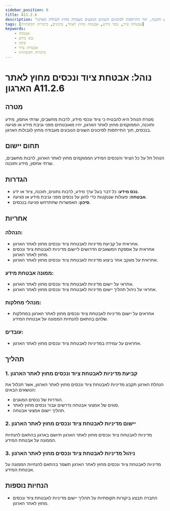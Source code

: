 ```yaml
---
sidebar_position: 6
title: A11.2.6
description: "נוהל לאבטחת ציוד ונכסים הממוקמים מחוץ לאתר הארגון, כולל מחשבים, שרתי אחסון, מידע ותוכנה, תוך התייחסות לסיכונים השונים הנובעים מעבודה מחוץ לגבולות הארגון."
tags: [אבטחת ציוד, נכסי מידע, אבטחה מחוץ לאתר, סיכונים, ביקורות תקופתיות]
keywords:
    - אבטחה
    - נכס מידע
    - סיכון
    - אבטחת ציוד
    - ביקורות תקופתיות
---
```


# נוהל: אבטחת ציוד ונכסים מחוץ לאתר הארגון A11.2.6

## מטרה
מטרת הנוהל היא להבטיח כי ציוד ונכסי מידע, לרבות מחשבים, שרתי אחסון, מידע ותוכנה, הממוקמים מחוץ לאתר הארגון, יהיו מאובטחים מפני גניבת מידע או פגיעה בנכסים, תוך התייחסות לסיכונים השונים הנובעים מעבודה מחוץ לגבולות הארגון.

## תחום יישום
הנוהל חל על כל הציוד והנכסים המידע הממוקמים מחוץ לאתר הארגון, לרבות מחשבים, שרתי אחסון, מידע ותוכנה.

## הגדרות
- **נכס מידע:** כל דבר בעל ערך מידע, לרבות נתונים, תוכנה, ציוד או ידע.
- **אבטחה:** פעולות שננקטות כדי להגן על נכסים מפני גניבת מידע או פגיעה.
- **סיכון:** האפשרות שתתרחש פגיעה בנכסים.

## אחריות
### הנהלה:
- אחראית על קביעת מדיניות לאבטחת ציוד ונכסים מחוץ לאתר הארגון.
- אחראית על אספקת המשאבים הדרושים ליישום מדיניות לאבטחת ציוד ונכסים מחוץ לאתר הארגון.
- אחראית על מעקב אחר ביצוע מדיניות לאבטחת ציוד ונכסים מחוץ לאתר הארגון.

### ממונה אבטחת מידע:
- אחראי על יישום מדיניות לאבטחת ציוד ונכסים מחוץ לאתר הארגון.
- אחראי על ניהול תהליך יישום מדיניות לאבטחת ציוד ונכסים מחוץ לאתר הארגון.

### מנהלי מחלקות:
- אחראים על יישום מדיניות לאבטחת ציוד ונכסים מחוץ לאתר הארגון במחלקות שלהם בהתאם להנחיות הממונה על אבטחת המידע.

### עובדים:
- אחראים על עמידה במדיניות לאבטחת ציוד ונכסים מחוץ לאתר הארגון.

## תהליך
### 1. קביעת מדיניות לאבטחת ציוד ונכסים מחוץ לאתר הארגון
הנהלת הארגון תקבע מדיניות לאבטחת ציוד ונכסים מחוץ לאתר הארגון, אשר תכלול את הנושאים הבאים:
- הגדרות של נכסים המוגנים.
- סוגים של אמצעי אבטחה נדרשים עבור נכסים מחוץ לאתר.
- תהליך יישום אמצעי אבטחה.

### 2. יישום מדיניות לאבטחת ציוד ונכסים מחוץ לאתר הארגון
מדיניות לאבטחת ציוד ונכסים מחוץ לאתר הארגון תיושם בארגון בהתאם להנחיות הממונה על אבטחת המידע.

### 3. ניהול מדיניות לאבטחת ציוד ונכסים מחוץ לאתר הארגון
מדיניות לאבטחת ציוד ונכסים מחוץ לאתר הארגון תשמר בהתאם להנחיות הממונה על אבטחת המידע.

## הנחיות נוספות
- החברה תבצע ביקורות תקופתיות על תהליך יישום מדיניות לאבטחת ציוד ונכסים מחוץ לאתר הארגון.